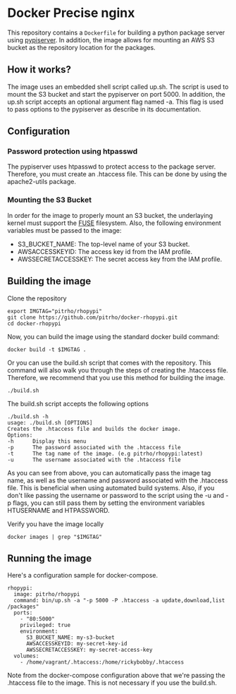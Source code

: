 # Docker Precise nginx
This repository contains a `Dockerfile` for building a python package server
using [pypiserver](https://pypi.python.org/pypi/pypiserver). In addition, the
image allows for mounting an AWS S3 bucket as the repository location for the
packages.

## How it works?
The image uses an embedded shell script called up.sh. The script is used to
mount the S3 bucket and start the pypiserver on port 5000. In addition, the
up.sh script accepts an optional argument flag named -a. This flag is used to
pass options to the pypiserver as describe in its documentation.

## Configuration

### Password protection using htpasswd
The pypiserver uses htpasswd to protect access to the package server. Therefore,
you must create an .htaccess file. This can be done by using the apache2-utils
package.

### Mounting the S3 Bucket
In order for the image to properly mount an S3 bucket, the underlaying kernel
must support the [FUSE](http://fuse.sourceforge.net/) filesystem. Also, the
following environment variables must be passed to the image:

  * S3_BUCKET_NAME: The top-level name of your S3 bucket.
  * AWSACCESSKEYID: The access key id from the IAM profile.
  * AWSSECRETACCESSKEY: The secret access key from the IAM profile.


## Building the image

Clone the repository

    export IMGTAG="pitrho/rhopypi"
    git clone https://github.com/pitrho/docker-rhopypi.git
    cd docker-rhopypi

Now, you can build the image using the standard docker build command:

    docker build -t $IMGTAG .

Or you can use the build.sh script that comes with the repository. This command
will also walk you through the steps of creating the .htaccess file. Therefore,
we recommend that you use this method for building the image.

    ./build.sh

The build.sh script accepts the following options

    ./build.sh -h
    usage: ./build.sh [OPTIONS]
    Creates the .htaccess file and builds the docker image.
    Options:
    -h      Display this menu
    -p      The password associated with the .htaccess file
    -t      The tag name of the image. (e.g pitrho/rhopypi:latest)
    -u      The username associated with the .htaccess file

As you can see from above, you can automatically pass the image tag name, as
well as the username and password associated with the .htaccess file. This is
beneficial when using automated build systems. Also, if you don't like passing
the username or password to the script using the -u and -p flags, you can still
pass them by setting the environment variables HTUSERNAME and HTPASSWORD.

Verify you have the image locally

    docker images | grep "$IMGTAG"

## Running the image

Here's a configuration sample for docker-compose.

    rhopypi:
      image: pitrho/rhopypi
      command: bin/up.sh -a "-p 5000 -P .htaccess -a update,download,list /packages"
      ports:
        - "80:5000"
        privileged: true
        environment:
          S3_BUCKET_NAME: my-s3-bucket
          AWSACCESSKEYID: my-secret-key-id
          AWSSECRETACCESSKEY: my-secret-access-key
      volumes:
        - /home/vagrant/.htaccess:/home/rickybobby/.htaccess

Note from the docker-compose configuration above that we're passing the
.htaccess file to the image. This is not necessary if you use the build.sh.
